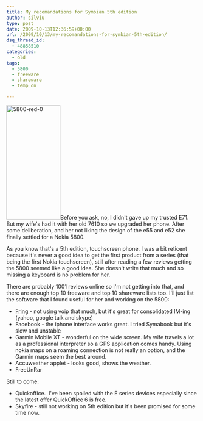 ```yaml
---
title: My recomandations for Symbian 5th edition
author: silviu
type: post
date: 2009-10-13T12:36:59+00:00
url: /2009/10/13/my-recomandations-for-symbian-5th-edition/
dsq_thread_id:
  - 48858510
categories:
  - old
tags:
  - 5800
  - freeware
  - shareware
  - temp_on

---
```

[<img decoding="async" loading="lazy" class="alignleft wp-image-532 size-medium" title="5800-red-0" src="http://blog.silviuvulcan.ro/wp-content/uploads/sites/2/2009/10/5800-red-0-142x300.jpg" alt="5800-red-0" width="142" height="300" />][1]Before you ask, no, I didn't gave up my trusted E71. But my wife's had it with her old 7610 so we upgraded her phone. After some deliberation, and her not liking the design of the e55 and e52 she finally settled for a Nokia 5800.

As you know that's a 5th edition, touchscreen phone. I was a bit reticent because it's never a good idea to get the first product from a series (that being the first Nokia touchscreen), still after reading a few reviews getting the 5800 seemed like a good idea. She doesn't write that much and so missing a keyboard is no problem for her.

There are probably 1001 reviews online so I'm not getting into that, and there are enough top 10 freeware and top 10 shareware lists too. I'll just list the software that I found useful for her and working on the 5800:

  * <a href="http://www.fring.com/" target="_blank" rel="noopener">Fring </a>- not using voip that much, but it's great for consolidated IM-ing (yahoo, google talk and skype)
  * Facebook - the iphone interface works great. I tried Symabook but it's slow and unstable
  * Garmin Mobile XT - wonderful on the wide screen. My wife travels a lot as a professional interpreter so a GPS application comes handy. Using nokia maps on a roaming connection is not really an option, and the Garmin maps seem the best around.
  * Accuweather applet - looks good, shows the weather.
  * FreeUnRar

Still to come:

  * Quickoffice.  I've been spoiled with the E series devices especially since the latest offer QuickOffice 6 is free.
  * Skyfire - still not working on 5th edition but it's been promised for some time now.

 [1]: http://blog.silviuvulcan.ro/wp-content/uploads/sites/2/2009/10/5800-red-0.jpg